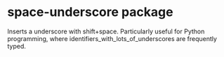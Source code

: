 # space-underscore package

Inserts a underscore with shift+space. Particularly useful for
Python programming, where identifiers_with_lots_of_underscores
are frequently typed.
